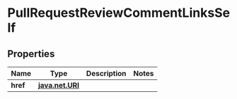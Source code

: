 
# PullRequestReviewCommentLinksSelf

## Properties
Name | Type | Description | Notes
------------ | ------------- | ------------- | -------------
**href** | [**java.net.URI**](java.net.URI.md) |  | 



